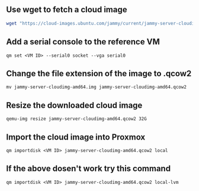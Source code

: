 ## Use wget to fetch a cloud image
```bash
wget "https://cloud-images.ubuntu.com/jammy/current/jammy-server-cloudimg-amd64.img"
```

## Add a serial console to the reference VM
```
qm set <VM ID> --serial0 socket --vga serial0
```

## Change the file extension of the image to .qcow2
```
mv jammy-server-cloudimg-amd64.img jammy-server-cloudimg-amd64.qcow2
```

## Resize the downloaded cloud image
```
qemu-img resize jammy-server-cloudimg-amd64.qcow2 32G
```

## Import the cloud image into Proxmox
```
qm importdisk <VM ID> jammy-server-cloudimg-amd64.qcow2 local
```
## If the above dosen't work try this command
```
qm importdisk <VM ID> jammy-server-cloudimg-amd64.qcow2 local-lvm
```